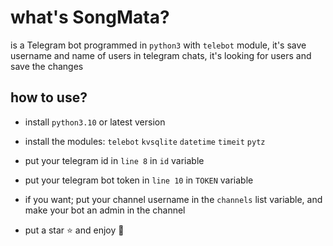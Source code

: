 # what's SongMata?
is a Telegram bot programmed in `python3` with `telebot` module, it's save username and name of users in telegram chats, it's looking for users and save the changes

## how to use?
- install `python3.10` or latest version

- install the modules: `telebot` `kvsqlite` `datetime` `timeit` `pytz`

- put your telegram id in `line 8` in `id` variable

- put your telegram bot token in `line 10` in `TOKEN` variable

- if you want; put your channel username in the `channels` list variable, and make your bot an admin in the channel

- put a star ⭐ and enjoy 👾

